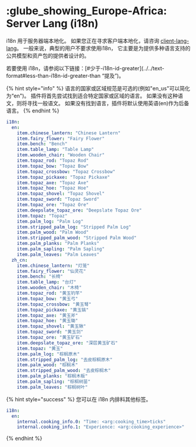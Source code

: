 # :glube_showing_Europe-Africa: Server Lang (i18n)

i18n 用于服务器端本地化。 如果您正在寻求客户端本地化，请咨询 [client-lang-lang](client-lang-lang "提及")。 一般来说，典型的用户不要求使用i18n， 它主要是为提供多种语言支持的公共模型和资产包的提供者设计的。

若要使用 i18n，请参阅以下链接：[#少于-i18n-id-greater](../../text-format#less-than-i18n-id-greater-than “提及”)。

{% hint style="info" %}
语言的国家或区域规范是可选的(例如"en\_us"可以简化为“en")。 插件将首先尝试找到适合特定国家或区域的语言。 如果没有这种语文，则将寻找一般语文。 如果没有找到语言，插件将默认使用英语(en)作为后备语言。
{% endhint %}

```yaml
i18n:
  en:
    item.chinese_lantern: "Chinese Lantern"
    item.fairy_flower: "Fairy Flower"
    item.bench: "Bench"
    item.table_lamp: "Table Lamp"
    item.wooden_chair: "Wooden Chair"
    item.topaz_rod: "Topaz Rod"
    item.topaz_bow: "Topaz Bow"
    item.topaz_crossbow: "Topaz Crossbow"
    item.topaz_pickaxe: "Topaz Pickaxe"
    item.topaz_axe: "Topaz Axe"
    item.topaz_hoe: "Topaz Hoe"
    item.topaz_shovel: "Topaz Shovel"
    item.topaz_sword: "Topaz Sword"
    item.topaz_ore: "Topaz Ore"
    item.deepslate_topaz_ore: "Deepslate Topaz Ore"
    item.topaz: "Topaz"
    item.palm_log: "Palm Log"
    item.stripped_palm_log: "Stripped Palm Log"
    item.palm_wood: "Palm Wood"
    item.stripped_palm_wood: "Stripped Palm Wood"
    item.palm_planks: "Palm Planks"
    item.palm_sapling: "Palm Sapling"
    item.palm_leaves: "Palm Leaves"
  zh_cn:
    item.chinese_lantern: "灯笼"
    item.fairy_flower: "仙灵花"
    item.bench: "长椅"
    item.table_lamp: "台灯"
    item.wooden_chair: "木椅"
    item.topaz_rod: "黄玉钓竿"
    item.topaz_bow: "黄玉弓"
    item.topaz_crossbow: "黄玉弩"
    item.topaz_pickaxe: "黄玉镐"
    item.topaz_axe: "黄玉斧"
    item.topaz_hoe: "黄玉锄"
    item.topaz_shovel: "黄玉锹"
    item.topaz_sword: "黄玉剑"
    item.topaz_ore: "黄玉矿石"
    item.deepslate_topaz_ore: "深层黄玉矿石"
    item.topaz: "黄玉"
    item.palm_log: "棕榈原木"
    item.stripped_palm_log: "去皮棕榈原木"
    item.palm_wood: "棕榈木"
    item.stripped_palm_wood: "去皮棕榈木"
    item.palm_planks: "棕榈木板"
    item.palm_sapling: "棕榈树苗"
    item.palm_leaves: "棕榈树叶"
```

{% hint style="success" %}
您可以在 i18n 内排料其他标签。

```yaml
i18n:
  en:
    internal.cooking_info.0: "Time: <arg:cooking_time>ticks"
    internal.cooking_info.1: "Experience: <arg:cooking_experience>"
```

{% endhint %}
